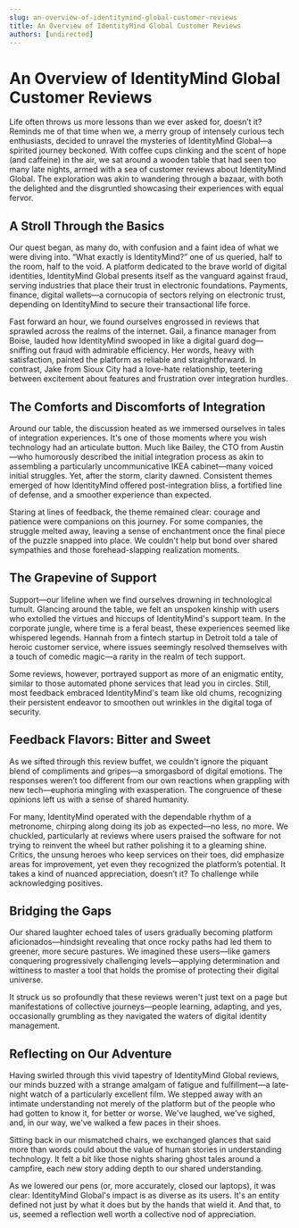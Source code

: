 ```yaml
---
slug: an-overview-of-identitymind-global-customer-reviews
title: An Overview of IdentityMind Global Customer Reviews
authors: [undirected]
---
```



# An Overview of IdentityMind Global Customer Reviews

Life often throws us more lessons than we ever asked for, doesn’t it? Reminds me of that time when we, a merry group of intensely curious tech enthusiasts, decided to unravel the mysteries of IdentityMind Global—a spirited journey beckoned. With coffee cups clinking and the scent of hope (and caffeine) in the air, we sat around a wooden table that had seen too many late nights, armed with a sea of customer reviews about IdentityMind Global. The exploration was akin to wandering through a bazaar, with both the delighted and the disgruntled showcasing their experiences with equal fervor.

## A Stroll Through the Basics

Our quest began, as many do, with confusion and a faint idea of what we were diving into. “What exactly is IdentityMind?” one of us queried, half to the room, half to the void. A platform dedicated to the brave world of digital identities, IdentityMind Global presents itself as the vanguard against fraud, serving industries that place their trust in electronic foundations. Payments, finance, digital wallets—a cornucopia of sectors relying on electronic trust, depending on IdentityMind to secure their transactional life force.

Fast forward an hour, we found ourselves engrossed in reviews that sprawled across the realms of the internet. Gail, a finance manager from Boise, lauded how IdentityMind swooped in like a digital guard dog—sniffing out fraud with admirable efficiency. Her words, heavy with satisfaction, painted the platform as reliable and straightforward. In contrast, Jake from Sioux City had a love-hate relationship, teetering between excitement about features and frustration over integration hurdles.

## The Comforts and Discomforts of Integration

Around our table, the discussion heated as we immersed ourselves in tales of integration experiences. It's one of those moments where you wish technology had an articulate button. Much like Bailey, the CTO from Austin—who humorously described the initial integration process as akin to assembling a particularly uncommunicative IKEA cabinet—many voiced initial struggles. Yet, after the storm, clarity dawned. Consistent themes emerged of how IdentityMind offered post-integration bliss, a fortified line of defense, and a smoother experience than expected.

Staring at lines of feedback, the theme remained clear: courage and patience were companions on this journey. For some companies, the struggle melted away, leaving a sense of enchantment once the final piece of the puzzle snapped into place. We couldn't help but bond over shared sympathies and those forehead-slapping realization moments.

## The Grapevine of Support

Support—our lifeline when we find ourselves drowning in technological tumult. Glancing around the table, we felt an unspoken kinship with users who extolled the virtues and hiccups of IdentityMind's support team. In the corporate jungle, where time is a feral beast, these experiences seemed like whispered legends. Hannah from a fintech startup in Detroit told a tale of heroic customer service, where issues seemingly resolved themselves with a touch of comedic magic—a rarity in the realm of tech support.

Some reviews, however, portrayed support as more of an enigmatic entity, similar to those automated phone services that lead you in circles. Still, most feedback embraced IdentityMind's team like old chums, recognizing their persistent endeavor to smoothen out wrinkles in the digital toga of security.

## Feedback Flavors: Bitter and Sweet

As we sifted through this review buffet, we couldn't ignore the piquant blend of compliments and gripes—a smorgasbord of digital emotions. The responses weren’t too different from our own reactions when grappling with new tech—euphoria mingling with exasperation. The congruence of these opinions left us with a sense of shared humanity.

For many, IdentityMind operated with the dependable rhythm of a metronome, chirping along doing its job as expected—no less, no more. We chuckled, particularly at reviews where users praised the software for not trying to reinvent the wheel but rather polishing it to a gleaming shine. Critics, the unsung heroes who keep services on their toes, did emphasize areas for improvement, yet even they recognized the platform’s potential. It takes a kind of nuanced appreciation, doesn’t it? To challenge while acknowledging positives.

## Bridging the Gaps

Our shared laughter echoed tales of users gradually becoming platform aficionados—hindsight revealing that once rocky paths had led them to greener, more secure pastures. We imagined these users—like gamers conquering progressively challenging levels—applying determination and wittiness to master a tool that holds the promise of protecting their digital universe.

It struck us so profoundly that these reviews weren't just text on a page but manifestations of collective journeys—people learning, adapting, and yes, occasionally grumbling as they navigated the waters of digital identity management.

## Reflecting on Our Adventure

Having swirled through this vivid tapestry of IdentityMind Global reviews, our minds buzzed with a strange amalgam of fatigue and fulfillment—a late-night watch of a particularly excellent film. We stepped away with an intimate understanding not merely of the platform but of the people who had gotten to know it, for better or worse. We've laughed, we've sighed, and, in our way, we've walked a few paces in their shoes.

Sitting back in our mismatched chairs, we exchanged glances that said more than words could about the value of human stories in understanding technology. It felt a bit like those nights sharing ghost tales around a campfire, each new story adding depth to our shared understanding.

As we lowered our pens (or, more accurately, closed our laptops), it was clear: IdentityMind Global's impact is as diverse as its users. It's an entity defined not just by what it does but by the hands that wield it. And that, to us, seemed a reflection well worth a collective nod of appreciation.